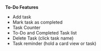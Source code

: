 **To-Do Features**
- Add task
- Mark task as completed
- Task Counter
- To-Do and Completed Task list
- Delete Task (click task name)
- Task reminder (hold a card view or task)